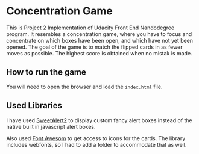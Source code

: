 # Concentration Game

This is Project 2 Implementation of Udacity Front End Nandodegree program. It resembles a concentration game, where you have to focus and concentrate on which boxes have been open, and which have not yet been opened. The goal of the game is to match the flipped cards in as fewer moves as possible. The highest score is obtained when no mistak is made.

## How to run the game

You will need to open the browser and load the `index.html` file.

## Used Libraries

I have used [SweetAlert2](https://sweetalert2.github.io) to display custom fancy alert boxes instead of the native built in javascript alert boxes.

Also used [Font Awesom](https://fontawesome.com) to get access to icons for the cards. The library includes webfonts, so I had to add a folder to accommodate that as well.
